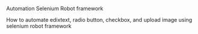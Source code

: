 Automation Selenium Robot framework

How to automate edixtext, radio button, checkbox, and upload image using selenium robot framework
